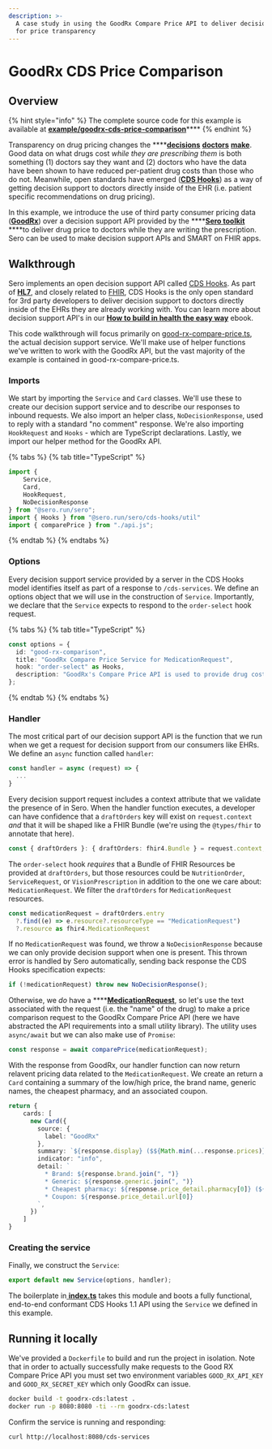 ```yaml
---
description: >-
  A case study in using the GoodRx Compare Price API to deliver decision support
  for price transparency
---
```


# GoodRx CDS Price Comparison

## Overview

{% hint style="info" %}
The complete source code for this example is available at [**example/goodrx-cds-price-comparison**](https://github.com/Automate-Medical/sero/tree/master/example/goodrx)\*\*\*\*
{% endhint %}

Transparency on drug pricing changes the ****[**decisions**](https://pubmed.ncbi.nlm.nih.gov/11025790/) [**doctors**](https://pubmed.ncbi.nlm.nih.gov/29255097/) [**make**](https://pubmed.ncbi.nlm.nih.gov/29321043/). Good data on what drugs cost _while they are prescribing them_ is both something \(1\) doctors say they want and \(2\) doctors who have the data have been shown to have reduced per-patient drug costs than those who do not. Meanwhile, open standards have emerged \([**CDS Hooks**](https://cds-hooks.hl7.org/)\) as a way of getting decision support to doctors directly inside of the EHR \(i.e. patient specific recommendations on drug pricing\).

In this example, we introduce the use of third party consumer pricing data \([**GoodRx**](https://www.goodrx.com/)\) over a decision support API provided by the ****[**Sero toolkit**](https://docs.sero.run) ****to deliver drug price to doctors while they are writing the prescription. Sero can be used to make decision support APIs and SMART on FHIR apps.

## Walkthrough

Sero implements an open decision support API called [CDS Hooks](https://cds-hooks.hl7.org/). As part of [**HL7**](https://www.hl7.org/), and closely related to [FHIR](https://docs.sero.run/book/how-to-build-in-health/fhir), CDS Hooks is the only open standard for 3rd party developers to deliver decision support to doctors directly inside of the EHRs they are already working with. You can learn more about decision support API's in our [**How to build in health the easy way**](https://docs.sero.run/book/how-to-build-in-health/clinical-decision-support-hooks) ebook.

This code walkthrough will focus primarily on [good-rx-compare-price.ts](https://github.com/Automate-Medical/sero/blob/master/example/goodrx/good-rx-compare-price.ts), the actual decision support service. We'll make use of helper functions we've written to work with the GoodRx API, but the vast majority of the example is contained in good-rx-compare-price.ts.

### Imports

We start by importing the `Service` and `Card` classes. We'll use these to create our decision support service and to describe our responses to inbound requests. We also import an helper class, `NoDecisionResponse`, used to reply with a standard "no comment" response. We're also importing `HookRequest` and `Hooks` - which are TypeScript declarations. Lastly, we import our helper method for the GoodRx API.

{% tabs %}
{% tab title="TypeScript" %}
```typescript
import {
    Service,
    Card,
    HookRequest,
    NoDecisionResponse
} from "@sero.run/sero";
import { Hooks } from "@sero.run/sero/cds-hooks/util"
import { comparePrice } from "./api.js";
```
{% endtab %}
{% endtabs %}

### Options

Every decision support service provided by a server in the CDS Hooks model identifies itself as part of a response to `/cds-services`. We define an options object that we will use in the construction of `Service`. Importantly, we declare that the `Service` expects to respond to the `order-select` hook request.

{% tabs %}
{% tab title="TypeScript" %}
```typescript
const options = {
  id: "good-rx-comparison",
  title: "GoodRx Compare Price Service for MedicationRequest",
  hook: "order-select" as Hooks,
  description: "GoodRx's Compare Price API is used to provide drug cost estimates during the prescription order workflow",
};
```
{% endtab %}
{% endtabs %}

### Handler

The most critical part of our decision support API is the function that we run when we get a request for decision support from our consumers like EHRs. We define an `async` function called `handler`:

```typescript
const handler = async (request) => {
  ...
}
```

Every decision support request includes a context attribute that we validate the presence of in Sero. When the handler function executes, a developer can have confidence that a `draftOrders` key will exist on `request.context` _and_ that it will be shaped like a FHIR Bundle \(we're using the `@types/fhir` to annotate that here\).

```typescript
const { draftOrders }: { draftOrders: fhir4.Bundle } = request.context;
```

The `order-select` hook _requires_ that a Bundle of FHIR Resources be provided at `draftOrders`, but those resources could be `NutritionOrder`, `ServiceRequest`, or `VisionPrescription` in addition to the one we care about: `MedicationRequest`. We filter the `draftOrders` for `MedicationRequest` resources.

```typescript
const medicationRequest = draftOrders.entry
  ?.find((e) => e.resource?.resourceType == "MedicationRequest")
  ?.resource as fhir4.MedicationRequest
```

If no `MedicationRequest` was found, we throw a `NoDecisionResponse` because we can only provide decision support when one is present. This thrown error is handled by Sero automatically, sending back response the CDS Hooks specification expects:

```typescript
if (!medicationRequest) throw new NoDecisionResponse();
```

Otherwise, we _do_ have a ****[**MedicationRequest**](https://www.hl7.org/fhir/medicationrequest.html), so let's use the text associated with the request \(i.e. the "name" of the drug\) to make a price comparison request to the GoodRx Compare Price API \(here we have abstracted the API requirements into a small utility library\). The utility uses `async/await` but we can also make use of `Promise`:

```typescript
const response = await comparePrice(medicationRequest);
```

With the response from GoodRx, our handler function can now return relavent pricing data related to the `MedicationRequest`. We create an return a `Card` containing a summary of the low/high price, the brand name, generic names, the cheapest pharmacy, and an associated coupon.

```typescript
return {
    cards: [
      new Card({
        source: {
          label: "GoodRx"
        },
        summary: `${response.display} ($${Math.min(...response.prices)} - $${Math.max(...response.prices)})`,
        indicator: "info",
        detail: `
          * Brand: ${response.brand.join(", ")}
          * Generic: ${response.generic.join(", ")}
          * Cheapest pharmacy: ${response.price_detail.pharmacy[0]} (${response.price_detail.savings[0]} savings)
          * Coupon: ${response.price_detail.url[0]}
        `,
      })
    ]
}
```

### Creating the service

Finally, we construct the `Service`:

```typescript
export default new Service(options, handler);
```

The boilerplate in[ **index.ts**](https://github.com/Automate-Medical/sero/blob/master/example/goodrx/index.ts) takes this module and boots a fully functional, end-to-end conformant CDS Hooks 1.1 API using the `Service` we defined in this example.

## Running it locally

We've provided a `Dockerfile` to build and run the project in isolation. Note that in order to actually successfully make requests to the Good RX Compare Price API you must set two environment variables `GOOD_RX_API_KEY` and `GOOD_RX_SECRET_KEY` which only GoodRx can issue.

```bash
docker build -t goodrx-cds:latest .
docker run -p 8080:8080 -ti --rm goodrx-cds:latest
```

Confirm the service is running and responding:

```bash
curl http://localhost:8080/cds-services
```



